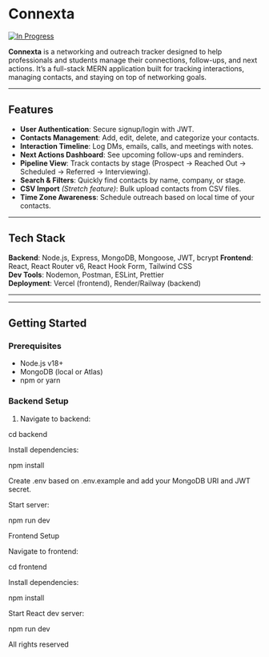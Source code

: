 # Connexta

[![In Progress](https://img.shields.io/badge/status-in%20progress-yellow)](#)

**Connexta** is a networking and outreach tracker designed to help professionals and students manage their connections, follow-ups, and next actions. It’s a full-stack MERN application built for tracking interactions, managing contacts, and staying on top of networking goals.

---

## Features

- **User Authentication**: Secure signup/login with JWT.
- **Contacts Management**: Add, edit, delete, and categorize your contacts.
- **Interaction Timeline**: Log DMs, emails, calls, and meetings with notes.
- **Next Actions Dashboard**: See upcoming follow-ups and reminders.
- **Pipeline View**: Track contacts by stage (Prospect → Reached Out → Scheduled → Referred → Interviewing).
- **Search & Filters**: Quickly find contacts by name, company, or stage.
- **CSV Import** _(Stretch feature)_: Bulk upload contacts from CSV files.
- **Time Zone Awareness**: Schedule outreach based on local time of your contacts.

---

## Tech Stack

**Backend**: Node.js, Express, MongoDB, Mongoose, JWT, bcrypt
**Frontend**: React, React Router v6, React Hook Form, Tailwind CSS  
**Dev Tools**: Nodemon, Postman, ESLint, Prettier  
**Deployment**: Vercel (frontend), Render/Railway (backend)

---

---

## Getting Started

### Prerequisites

- Node.js v18+
- MongoDB (local or Atlas)
- npm or yarn

### Backend Setup

1. Navigate to backend:

cd backend

Install dependencies:

npm install

Create .env based on .env.example and add your MongoDB URI and JWT secret.

Start server:

npm run dev

Frontend Setup

Navigate to frontend:

cd frontend

Install dependencies:

npm install

Start React dev server:

npm run dev

All rights reserved
